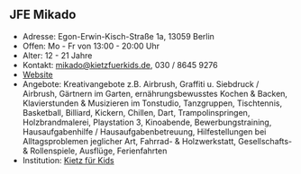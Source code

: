 ## JFE Mikado
- Adresse:      Egon-Erwin-Kisch-Straße 1a, 13059 Berlin
- Offen:        Mo - Fr von 13:00 - 20:00 Uhr
- Alter:        12 - 21 Jahre
- Kontakt:      mikado@kietzfuerkids.de, 030 / 8645 9276 
- [Website](https://kietzfuerkids.de/mikado/)
- Angebote:     Kreativangebote z.B. Airbrush, Graffiti  u. Siebdruck / Airbrush, Gärtnern im Garten, ernährungsbewusstes Kochen & Backen, Klavierstunden & Musizieren im Tonstudio, Tanzgruppen, Tischtennis, Basketball, Billiard, Kickern, Chillen, Dart, Trampolinspringen, Holzbrandmalerei, Playstation 3, Kinoabende, Bewerbungstraining, Hausaufgabenhilfe / Hausaufgabenbetreuung, Hilfestellungen bei Alltagsproblemen jeglicher Art, Fahrrad- & Holzwerkstatt, Gesellschafts- & Rollenspiele, Ausflüge, Ferienfahrten
- Institution:  [Kietz für Kids](https://kietzfuerkids.de)
